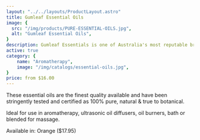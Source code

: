 ```yaml
---
layout: "../../layouts/ProductLayout.astro"
title: Gumleaf Essential Oils
image: {
  src: "/img/products/PURE-ESSENTIAL-OILS.jpg",
  alt: "Gumleaf Essential Oils",
}
description: Gumleaf Essentials is one of Australia's most reputable brands of essential oils
active: true
category: {
    name: "Aromatherapy",
    image: "/img/catalogs/essential-oils.jpg",
}
price: from $16.00
---
```


These essential oils are the finest quality available and have been stringently tested and certified as 100% pure, natural & true to botanical.

Ideal for use in aromatherapy, ultrasonic oil diffusers, oil burners, bath or blended for massage.

Available in:
Orange ($17.95)